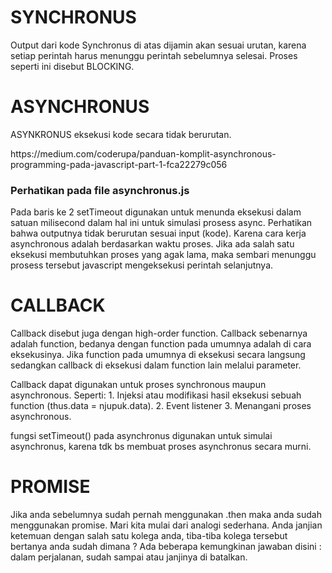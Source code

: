 <h1>SYNCHRONUS</h1>
<p>Output dari kode Synchronus di atas dijamin akan sesuai urutan, karena setiap perintah harus menunggu perintah sebelumnya selesai. Proses seperti ini disebut BLOCKING.</p>

<h1>ASYNCHRONUS</h1>
<p>ASYNKRONUS eksekusi kode secara tidak berurutan.</p>
<p>https://medium.com/coderupa/panduan-komplit-asynchronous-programming-pada-javascript-part-1-fca22279c056</p>

<h3>Perhatikan pada file asynchronus.js</h3>
<p>Pada baris ke 2 setTimeout digunakan untuk menunda eksekusi dalam satuan milisecond dalam hal ini untuk simulasi prosess async.
Perhatikan bahwa outputnya tidak berurutan sesuai input (kode). Karena cara kerja asynchronous adalah berdasarkan waktu proses. Jika ada salah satu eksekusi membutuhkan proses yang agak lama, maka sembari menunggu prosess tersebut javascript mengeksekusi perintah selanjutnya.</p>

<h1>CALLBACK</h1>
<p>Callback disebut juga dengan high-order function. Callback sebenarnya adalah function, bedanya dengan function pada umumnya adalah di cara eksekusinya. Jika function pada umumnya di eksekusi secara langsung sedangkan callback di eksekusi dalam function lain melalui parameter.</p>
<p>Callback dapat digunakan untuk proses synchronous maupun asynchronous. Seperti: 1. Injeksi atau modifikasi hasil eksekusi sebuah function (thus.data = njupuk.data). 2. Event listener 3. Menangani proses asynchronous.</p>
<p>fungsi setTimeout() pada asynchronus digunakan untuk simulai asynchronus, karena tdk bs membuat proses asynchronus secara murni.</p>

<h1>PROMISE</h1>
<p>Jika anda sebelumnya sudah pernah menggunakan .then maka anda sudah menggunakan promise. Mari kita mulai dari analogi sederhana. Anda janjian ketemuan dengan salah satu kolega anda, tiba-tiba kolega tersebut bertanya anda sudah dimana ? Ada beberapa kemungkinan jawaban disini : dalam perjalanan, sudah sampai atau janjinya di batalkan.</p>